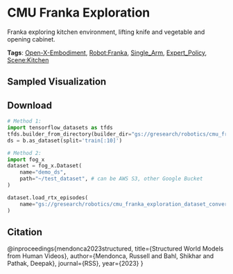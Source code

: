 # CMU Franka Exploration

Franka exploring kitchen environment, lifting knife and vegetable and opening cabinet.

**Tags**: [Open-X-Embodiment](./pages/tags/Open-X-Embodiment.md), [Robot:Franka](./pages/tags/Robot:Franka.md), [Single_Arm](./pages/tags/Single_Arm.md), [Expert_Policy](./pages/tags/Expert_Policy.md), [Scene:Kitchen](./pages/tags/Scene:Kitchen.md)

## Sampled Visualization



## Download


```python
# Method 1: 
import tensorflow_datasets as tfds
tfds.builder_from_directory(builder_dir="gs://gresearch/robotics/cmu_franka_exploration_dataset_converted_externally_to_rlds/0.1.0")
ds = b.as_dataset(split='train[:10]')

# Method 2:
import fog_x
dataset = fog_x.Dataset(
    name="demo_ds",
    path="~/test_dataset", # can be AWS S3, other Google Bucket
)  

dataset.load_rtx_episodes(
    name="gs://gresearch/robotics/cmu_franka_exploration_dataset_converted_externally_to_rlds/0.1.0",
)
```


## Citation

@inproceedings{mendonca2023structured,
              title={Structured World Models from Human Videos},
              author={Mendonca, Russell  and Bahl, Shikhar and Pathak, Deepak},
              journal={RSS},
              year={2023}
            }